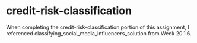 # credit-risk-classification

When completing the credit-risk-classification portion of this assignment, I referenced classifying_social_media_influencers_solution from Week 20.1.6.
